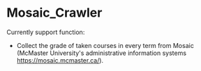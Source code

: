 # Mosaic_Crawler

Currently support function:
* Collect the grade of taken courses in every term from Mosaic (McMaster University's administrative information systems https://mosaic.mcmaster.ca/).


